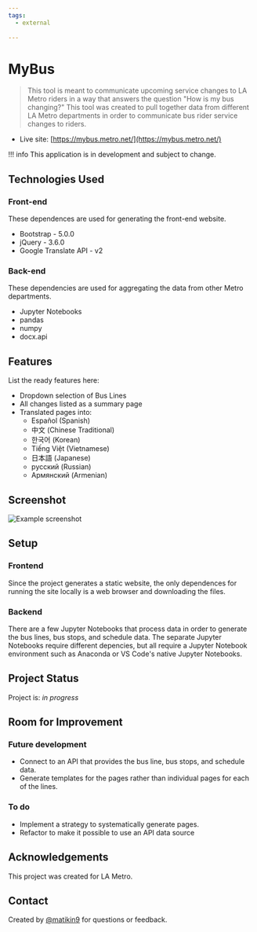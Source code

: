 ```yaml
---
tags:
  - external
  
---
```


# MyBus

> This tool is meant to communicate upcoming service changes to LA Metro riders in a way that answers the question "How is my bus changing?" This tool was created to pull together data from different LA Metro departments in order to communicate bus rider service changes to riders.

- Live site: [https://mybus.metro.net/](https://mybus.metro.net/)

!!! info
    This application is in development and subject to change.

## Technologies Used

### Front-end

These dependences are used for generating the front-end website.

- Bootstrap - 5.0.0
- jQuery - 3.6.0
- Google Translate API - v2

### Back-end

These dependencies are used for aggregating the data from other Metro departments.

- Jupyter Notebooks
- pandas
- numpy
- docx.api

## Features

List the ready features here:

- Dropdown selection of Bus Lines 
- All changes listed as a summary page
- Translated pages into:
  - Español (Spanish)
  - 中文 (Chinese Traditional)
  - 한국어 (Korean)
  - Tiếng Việt (Vietnamese)
  - 日本語 (Japanese)
  - русский (Russian)
  - Армянский (Armenian)

## Screenshot
![Example screenshot](./media/screenshot.png)

## Setup
### Frontend
Since the project generates a static website, the only dependences for running the site locally is a web browser and downloading the files. 

### Backend
There are a few Jupyter Notebooks that process data in order to generate the bus lines, bus stops, and schedule data. The separate Jupyter Notebooks require different depencies, but all require a Jupyter Notebook environment such as Anaconda or VS Code's native Jupyter Notebooks.

## Project Status
Project is: _in progress_


## Room for Improvement
### Future development
- Connect to an API that provides the bus line, bus stops, and schedule data.
- Generate templates for the pages rather than individual pages for each of the lines.

### To do

- Implement a strategy to systematically generate pages. 
- Refactor to make it possible to use an API data source

## Acknowledgements
This project was created for LA Metro.

## Contact
Created by [@matikin9](https://www.github.com/matikin9) for questions or feedback.
